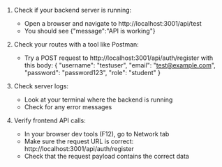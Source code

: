 1. Check if your backend server is running:
   - Open a browser and navigate to http://localhost:3001/api/test
   - You should see {"message":"API is working"}

2. Check your routes with a tool like Postman:
   - Try a POST request to http://localhost:3001/api/auth/register with this body:
     {
       "username": "testuser",
       "email": "test@example.com",
       "password": "password123",
       "role": "student"
     }

3. Check server logs:
   - Look at your terminal where the backend is running
   - Check for any error messages

4. Verify frontend API calls:
   - In your browser dev tools (F12), go to Network tab
   - Make sure the request URL is correct: http://localhost:3001/api/auth/register
   - Check that the request payload contains the correct data